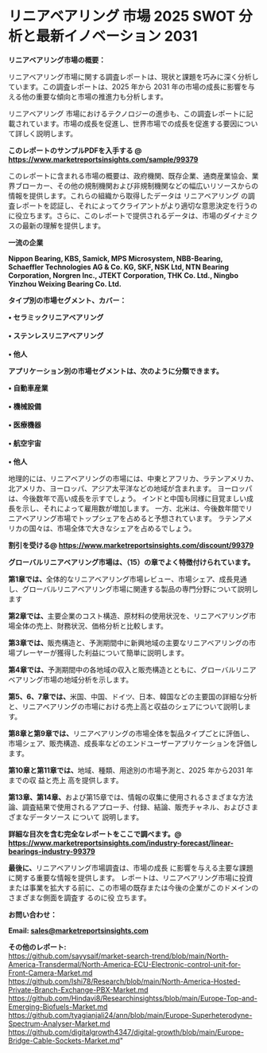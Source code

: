 # リニアベアリング 市場 2025 SWOT 分析と最新イノベーション 2031

<strong><b>リニアベアリング市場の概要：</b></strong>

リニアベアリング市場に関する調査レポートは、現状と課題を巧みに深く分析しています。この調査レポートは、2025 年から 2031 年の市場の成長に影響を与える他の重要な傾向と市場の推進力も分析します。

リニアベアリング 市場におけるテクノロジーの進歩も、この調査レポートに記載されています。市場の成長を促進し、世界市場での成長を促進する要因について詳しく説明します。

<strong>このレポートのサンプルPDFを入手する @ <a href=https://www.marketreportsinsights.com/sample/99379>https://www.marketreportsinsights.com/sample/99379</a></strong>

このレポートに含まれる市場の概要は、政府機関、既存企業、通商産業協会、業界ブローカー、その他の規制機関および非規制機関などの幅広いリソースからの情報を提供します。これらの組織から取得したデータは リニアベアリング の調査レポートを認証し、それによってクライアントがより適切な意思決定を行うのに役立ちます。さらに、このレポートで提供されるデータは、市場のダイナミクスの最新の理解を提供します。

<strong>一流の企業</strong>

<strong><b>Nippon Bearing, KBS, Samick, MPS Microsystem, NBB-Bearing, Schaeffler Technologies AG & Co. KG, SKF, NSK Ltd, NTN Bearing Corporation, Norgren Inc., JTEKT Corporation, THK Co. Ltd., Ningbo Yinzhou Weixing Bearing Co. Ltd.</b></strong>

<strong><b>タイプ別の市場セグメント、カバー：</b></strong>

<strong>• セラミックリニアベアリング<br><br>• ステンレスリニアベアリング<br><br>• 他人</strong>

<strong><b>アプリケーション別の市場セグメントは、次のように分類できます。</b></strong>

<strong>• 自動車産業<br><br>• 機械設備<br><br>• 医療機器<br><br>• 航空宇宙<br><br>• 他人</strong>

 地理的には、リニアベアリングの市場には、中東とアフリカ、ラテンアメリカ、北アメリカ、ヨーロッパ、アジア太平洋などの地域が含まれます。 ヨーロッパは、今後数年で高い成長を示すでしょう。 インドと中国も同様に目覚ましい成長を示し、それによって雇用数が増加します。 一方、北米は、今後数年間でリニアベアリング市場でトップシェアを占めると予想されています。 ラテンアメリカの国々は、市場全体で大きなシェアを占めるでしょう。

<strong>割引を受ける@ <a href=https://www.marketreportsinsights.com/discount/99379>https://www.marketreportsinsights.com/discount/99379</a></strong>

<strong><b>グローバルリニアベアリング市場は、（15）の章でよく特徴付けられています。</b></strong>

<strong><b>第</b></strong><strong><b>1章では、</b></strong>全体的なリニアベアリング市場レビュー、市場シェア、成長見通し、グローバルリニアベアリング市場に関連する製品の専門分野について説明します

<strong><b>第2章では、</b></strong>主要企業のコスト構造、原材料の使用状況を、リニアベアリング市場全体の売上、財務状況、価格分析と比較します。

<strong><b>第3章では、</b></strong>販売構造と、予測期間中に新興地域の主要なリニアベアリングの市場プレーヤーが獲得した利益について簡単に説明します。

<strong><b>第4章では、</b></strong>予測期間中の各地域の収入と販売構造とともに、グローバルリニアベアリング市場の地域分析を示します。

<strong><b>第5、6、7章では、</b></strong>米国、中国、ドイツ、日本、韓国などの主要国の詳細な分析と、リニアベアリングの市場における売上高と収益のシェアについて説明します。

<strong><b>第8章と第9章では、</b></strong>リニアベアリングの市場全体を製品タイプごとに評価し、市場シェア、販売構造、成長率などのエンドユーザーアプリケーションを評価します。

<strong><b>第10章と第11章では、</b></strong>地域、種類、用途別の市場予測と、2025 年から2031 年までの収 益と売上 高を提供します。

<strong><b>第13章、第14章、</b></strong>および第15章では、情報の収集に使用されるさまざまな方法論、調査結果で使用されるアプローチ、付録、結論、販売チャネル、およびさまざまなデータソース について 説明します。

<strong>詳細な目次を含む完全なレポートをここで調べます。@ <a href=https://www.marketreportsinsights.com/industry-forecast/linear-bearings-industry-99379>https://www.marketreportsinsights.com/industry-forecast/linear-bearings-industry-99379</a></strong>

<strong><b>最後に、</b></strong>リニアベアリング市場調査は、市場の成長 に影響を</a>与える主要な課題に関する重要な情報を提供します。 レポートは、リニアベアリング市場に投資または事業を拡大する前に、この市場の既存または今後の企業がこのドメインのさまざまな側面を調査す るのに役 立ちます。

<strong><b>お問い合わせ：</b></strong>

<strong>Email: </strong><a href=mailto:sales@marketreportsinsights.com><strong>sales@marketreportsinsights.com</strong></a>

<strong>その他のレポート:</strong>
<br>
<a href=https://github.com/sayysaif/market-search-trend/blob/main/North-America-Transdermal/North-America-ECU-Electronic-control-unit-for-Front-Camera-Market.md>https://github.com/sayysaif/market-search-trend/blob/main/North-America-Transdermal/North-America-ECU-Electronic-control-unit-for-Front-Camera-Market.md</a>
<br>
<a href=https://github.com/Ishi78/Research/blob/main/North-America-Hosted-Private-Branch-Exchange-PBX-Market.md>https://github.com/Ishi78/Research/blob/main/North-America-Hosted-Private-Branch-Exchange-PBX-Market.md</a>
<br>
<a href=https://github.com/Hindavi8/Researchinsightss/blob/main/Europe-Top-and-Emerging-Biofuels-Market.md>https://github.com/Hindavi8/Researchinsightss/blob/main/Europe-Top-and-Emerging-Biofuels-Market.md</a>
<br>
<a href=https://github.com/tyagianjali24/ann/blob/main/Europe-Superheterodyne-Spectrum-Analyser-Market.md>https://github.com/tyagianjali24/ann/blob/main/Europe-Superheterodyne-Spectrum-Analyser-Market.md</a>
<br>
<a href=https://github.com/digitalgrowth4347/digital-growth/blob/main/Europe-Bridge-Cable-Sockets-Market.md>https://github.com/digitalgrowth4347/digital-growth/blob/main/Europe-Bridge-Cable-Sockets-Market.md</a>"

